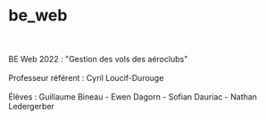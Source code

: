# be_web
<br/>
<br/> BE Web 2022 : "Gestion des vols des aéroclubs"
<br/>
<br/> Professeur référent : Cyril Loucif-Durouge
<br/>
<br/> Élèves : Guillaume Bineau - Ewen Dagorn - Sofian Dauriac - Nathan Ledergerber
<br/>
